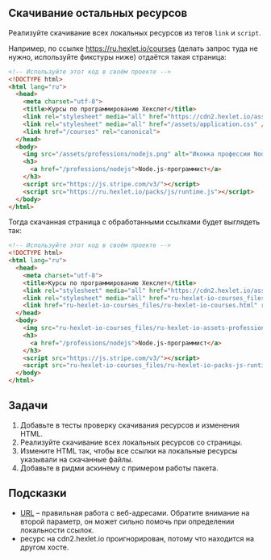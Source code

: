 ## Скачивание остальных ресурсов

Реализуйте скачивание всех локальных ресурсов из тегов `link` и `script`.

Например, по ссылке https://ru.hexlet.io/courses (делать запрос туда не нужно, используйте фикстуры ниже) отдаётся такая страница:

```html
<!-- Используйте этот код в своём проекте -->
<!DOCTYPE html>
<html lang="ru">
  <head>
    <meta charset="utf-8">
    <title>Курсы по программированию Хекслет</title>
    <link rel="stylesheet" media="all" href="https://cdn2.hexlet.io/assets/menu.css">
    <link rel="stylesheet" media="all" href="/assets/application.css" />
    <link href="/courses" rel="canonical">
  </head>
  <body>
    <img src="/assets/professions/nodejs.png" alt="Иконка профессии Node.js-программист" />
    <h3>
      <a href="/professions/nodejs">Node.js-программист</a>
    </h3>
    <script src="https://js.stripe.com/v3/"></script>
    <script src="https://ru.hexlet.io/packs/js/runtime.js"></script>
  </body>
</html>
```

Тогда скачанная страница с обработанными ссылками будет выглядеть так:

```html
<!-- Используйте этот код в своём проекте -->
<!DOCTYPE html>
<html lang="ru">
  <head>
    <meta charset="utf-8">
    <title>Курсы по программированию Хекслет</title>
    <link rel="stylesheet" media="all" href="https://cdn2.hexlet.io/assets/menu.css">
    <link rel="stylesheet" media="all" href="ru-hexlet-io-courses_files/ru-hexlet-io-assets-application.css">
    <link href="ru-hexlet-io-courses_files/ru-hexlet-io-courses.html" rel="canonical">
  </head>
  <body>
    <img src="ru-hexlet-io-courses_files/ru-hexlet-io-assets-professions-nodejs.png" alt="Иконка профессии Node.js-программист">
    <h3>
      <a href="/professions/nodejs">Node.js-программист</a>
    </h3>
    <script src="https://js.stripe.com/v3/"></script>
    <script src="ru-hexlet-io-courses_files/ru-hexlet-io-packs-js-runtime.js"></script>
  </body>
</html>
```

## Задачи

1. Добавьте в тесты проверку скачивания ресурсов и изменения HTML.
2. Реализуйте скачивание всех локальных ресурсов со страницы.
3. Измените HTML так, чтобы все ссылки на локальные ресурсы указывали на скачанные файлы.
4. Добавьте в ридми аскинему с примером работы пакета.

## Подсказки

- [URL](https://nodejs.org/api/url.html#url_the_whatwg_url_api) – правильная работа с веб-адресами. Обратите внимание на второй параметр, он может сильно помочь при определении локальности ссылок.
- ресурс на cdn2.hexlet.io проигнорирован, потому что находится на другом хосте.
